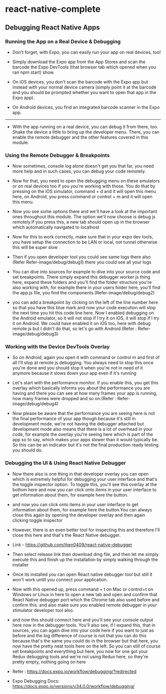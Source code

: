 # react-native-complete

## Debugging React Native Apps

### Running the App on a Real Device & Debugging

* Don't forget, with Expo, you can easily run your app on real devices, too!

* Simply download the Expo app from the App Stores and scan the barcode the Expo DevTools (that browser tab which opened when you ran npm start) show.

* On iOS devices, you don't scan the barcode with the Expo app but instead with your normal device camera (simply point it at the barcode and you should be prompted whether you want to open that app in the Expo app).

* On Android devices, you find an integrated barcode scanner in the Expo app.

---

* With the app running on a real device, you can debug it from there, too. Shake the device a little to bring up the developer menu. There, you can enable the remote debugger and the other features covered in this module.

### Using the Remote Debugger & Breakpoints

* Now sometimes, console log alone doesn't get you that far, you need more help and in such cases, you can debug your code remotely.

* Now for that, you need to open the debugging menu on these emulators or on real devices too if you you're working with those. You do that by pressing on the iOS simulator, command + d and it will open this menu here, on Android, you press command or control + m and it will open this menu.

* Now you see some options there and we'll have a look at the important ones throughout this module. The option we'll now choose is debug js remotely.If you press this, a new tab should open up in the browser which automatically navigated to localhost

* Now for this to work correctly, make sure that in your expo dev tools, you have setup the connection to be LAN or local, not tunnel otherwise this will be super slow 

* Then if you open developer tool you could see same logs there also (Refer Refer-image/debug/debug1) there you could see all your logs

* You can dive into sources for example to dive into your source code and set breakpoints. There simply expand this debugger worker js thing here, expand these folders and you'll find the folder structure you're also working with, for example there in your users folder here, you'll find the app.js file, you find the components.(Refer-image/debug/debug2)

* you can add a breakpoint by clicking on the left of the line number here so that you have this blue mark and now your code execution will stop the next time you hit this code line here. Now I enabled debugging on the Android emulator, so it will not stop if I try it on iOS, it will stop if I try it on Android. We could have enabled it on iOS too, here with debug remote js but I didn't do that, so let's go with Android.(Refer : Refer-image/debug/debug3)

### Working with the Device DevTools Overlay

* So on Android, again you open it with command or control m and first of all I'll stop at remote js debugging. You always need to stop this once you're done and you should stop it when you're not in need of it anymore because it slows down your app even if it's running 

* Let's start with the performance monitor. If you enable this, you get this overlay which basically informs you about the performance you are having and there you can see at how many frames your app is running, how many frames were dropped and so on.(Refer : Refer-image/debug/debug4)

* Now please be aware that the performance you are seeing here is not the final performance of your app though because it's still in development mode, we're not having the debugger attached but development mode also means that there is a lot of overhead in your code, for example the overlay you're seeing here which is part of the app so to say, which makes your apps slower than it would typically be. So this can be an indicator but it's not the final production ready testing you should do.

### Debugging the UI & Using React Native Debugger

* Now there also is one thing in that developer overlay you can open which is extremely helpful for debugging your user interface and that's the toggle inspector option. To toggle this, you'll see this overlay at the bottom here and now you can click onto items in your user interface to get information about them, for example here the button.

* and now you can click onto items in your user interface to get information about them, for example here the button.You can always close this again by opening the developer overlay and then again clicking toggle inspector 

* However, there is an even better tool for inspecting this and therefore I'll close this here and that's the React Native debugger.

* Link - https://github.com/jhen0409/react-native-debugger

* Then select release link then download dmg file, and then let me simply execute this and finish up the installation by simply walking through the installer

* Once its installed you can open React native debugger tool but still it won't work untill you connect your application.

* Now with this opened up, press command + t on Mac or control+t on Windows or Linux in here to open a new tab and open and confirm that React Native debugger port which the Chrome tab also used before and confirm this. and also make sure you enabled remote debugger in your stimulator developer tool also.


* and now this should connect here and you'll see your console output here now in the debugger tools. You'll also see, if I expand this, that in sources, you can again dive into your code here if you want to just as before and the big difference of course is not that you can do this because that's the same you could do in the browser but that here, you now have the pretty neat tools here on the left. So you can still of course set breakpoints and everything but here, you now for one got your Redux debugging tools and we're not using Redux here, so they're pretty
empty, nothing going on here 

* Refer : https://docs.expo.io/workflow/debugging/?redirected

* Expo Debugging Docs: https://docs.expo.io/versions/v34.0.0/workflow/debugging/